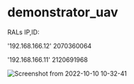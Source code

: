 # demonstrator_uav

RALs IP,ID:


'192.168.166.12'  2070360064


'192.168.166.11'  2120691968

![Screenshot from 2022-10-10 10-32-41](https://user-images.githubusercontent.com/78022926/194817289-d7288a5e-96b7-4c91-86b1-9245f7839ec3.png)
